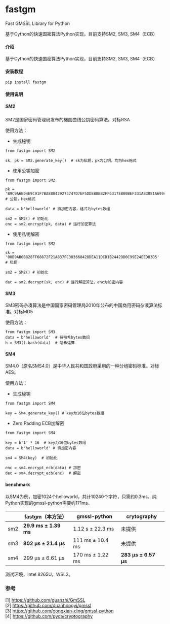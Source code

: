 # fastgm
Fast GMSSL Library for Python  

基于Cython的快速国密算法Python实现，目前支持SM2, SM3, SM4（ECB）

#### 介绍
基于Cython的快速国密算法Python实现，目前支持SM2, SM3, SM4（ECB）


#### 安装教程
```
pip install fastgm
```

#### 使用说明

##### SM2
SM2是国家密码管理局发布的椭圆曲线公钥密码算法。对标RSA

使用方法：

+ 生成秘钥
```
from fastgm import SM2

sk, pk = SM2.generate_key()  # sk为私钥，pk为公钥，均为hex格式

```

+ 使用公钥加密

```
from fastgm import SM2

pk = 'B9C9A6E04E9C91F7BA880429273747D7EF5DDEB0BB2FF6317EB00BEF331A83081A6994B8993F3F5D6EADDDB81872266C87C018FB4162F5AF347B483E24620207' # 公钥，Hex格式

data = b'helloworld' # 待加密内容，格式为bytes数组

sm2 = SM2() # 初始化
enc = sm2.encrypt(pk, data) # 运行加密算法

```

+ 使用私钥解密
```
from fastgm import SM2

sk = '00B9AB0B828FF68872F21A837FC303668428DEA11DCD1B24429D0C99E24EED83D5'  # 私钥

sm2 = SM2() # 初始化

dec = sm2.decrypt(sk, enc) # 运行解密算法，enc为加密内容

```

#### SM3
SM3密码杂凑算法是中国国家密码管理局2010年公布的中国商用密码杂凑算法标准。对标MD5

使用方法：

```
from fastgm import SM3
data = b'helloworld'  # 待哈希bytes数组
h = SM3().hash(data)  # 哈希运算

```

#### SM4
SM4.0（原名SMS4.0）是中华人民共和国政府采用的一种分组密码标准。对标AES。

使用方法：

+ 生成秘钥
```
from fastgm import SM4

key = SM4.generate_key() # key为16位bytes数组
```

+ Zero Padding ECB加解密
```
from fastgm import SM4

key = b'1' * 16  # key为16位bytes数组
data = b'helloworld' # 待加密内容

sm4 = SM4(key)  # 初始化

enc = sm4.encrypt_ecb(data) # 加密
dec = sm4.decrypt_ecb(enc)  # 解密

```

#### benchmark
以SM4为例，加密1024个helloworld，共计10240个字符，只需约0.3ms。纯Python实现的gmssl-python需要约171ms。


|   |fastgm（本方法）|gmssl-python|crytography|
|-  |---------------|------------|-----------|
|sm2|**29.9 ms ± 1.39 ms**|1.12 s ± 22.3 ms|未提供|
|sm3|**802 µs ± 21.4 µs**|111 ms ± 10.4 ms|未提供|
|sm4|299 µs ± 6.61 µs|170 ms ± 1.22 ms| **283 µs ± 6.57 µs**|

测试环境，Intel 8265U，WSL2。

### 参考
[1] https://github.com/guanzhi/GmSSL  
[2] https://github.com/duanhongyi/gmssl  
[3] https://github.com/gongxian-ding/gmssl-python  
[4] https://github.com/pyca/cryptography